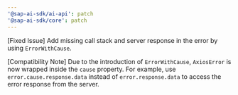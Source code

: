```yaml
---
'@sap-ai-sdk/ai-api': patch
'@sap-ai-sdk/core': patch
---
```


[Fixed Issue] Add missing call stack and server response in the error by using `ErrorWithCause`.

[Compatibility Note] Due to the introduction of `ErrorWithCause`, `AxiosError` is now wrapped inside the `cause` property. 
For example, use `error.cause.response.data` instead of `error.response.data` to access the error response from the server.
